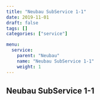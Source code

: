 ```yaml
---
title: "Neubau SubService 1-1"
date: 2019-11-01
draft: false
tags: []
categories: ["service"]

menu:
  service:
    parent: "Neubau"
    name: "Neubau SubService 1-1"
    weight: 1
---
```


## Neubau SubService 1-1